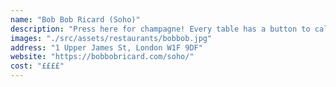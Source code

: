 ```yaml
---
name: "Bob Bob Ricard (Soho)"
description: "Press here for champagne! Every table has a button to call the waiters for more champagne. Bob Bob Ricard is apparently one of the few places in London where the capped the mark-up on fine wine at £75. It’s a fancy place, perfect for date nights or other special occasions. They serve Russian French food, which is truly delicious. My favourite is the salmon en croute in champagne sauce."
images: "./src/assets/restaurants/bobbob.jpg"
address: "1 Upper James St, London W1F 9DF"
website: "https://bobbobricard.com/soho/"
cost: "££££"
---
```

